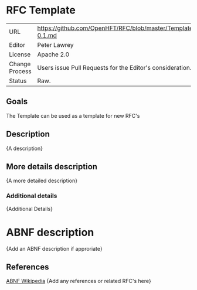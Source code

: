 # RFC Template

|      |                                                          |
|:---- | -------------------------------------------------------- |
| URL | https://github.com/OpenHFT/RFC/blob/master/Template/Template-0.1.md |
| Editor | Peter Lawrey |
| License | Apache 2.0 |
| Change Process | Users issue Pull Requests for the Editor's consideration. |
| Status | Raw. |

## Goals
The Template can be used as a template for new RFC's

## Description
{A description}

## More details description
{A more detailed description}

### Additional details
{Additional Details}


# ABNF description
{Add an ABNF description if approriate}

## References

[ABNF Wikipedia](http://en.wikipedia.org/wiki/Augmented_Backus%E2%80%93Naur_Form)
{Add any references or related RFC's here}